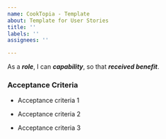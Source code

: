 ```yaml
---
name: CookTopia - Template
about: Template for User Stories
title: ''
labels: ''
assignees: ''

---
```


As a ***role***, I can ***capability***, so that ***received benefit***.

### Acceptance Criteria

- Acceptance criteria 1

- Acceptance criteria 2

- Acceptance criteria 3

